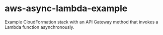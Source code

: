 # aws-async-lambda-example

Example CloudFormation stack with an API Gateway method that invokes a Lambda function asynchronously.
